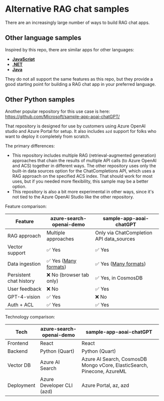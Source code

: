# Alternative RAG chat samples

There are an increasingly large number of ways to build RAG chat apps.

## Other language samples

Inspired by this repo, there are similar apps for other languages:

* [**JavaScript**](https://aka.ms/azai/js/code)
* [**.NET**](https://aka.ms/azai/net/code)
* [**Java**](https://aka.ms/azai/java/code)

They do not all support the same features as this repo, but they provide a good starting point for building a RAG chat app in your preferred language.

## Other Python samples

Another popular repository for this use case is here:
https://github.com/Microsoft/sample-app-aoai-chatGPT/

That repository is designed for use by customers using Azure OpenAI studio and Azure Portal for setup. It also includes `azd` support for folks who want to deploy it completely from scratch.

The primary differences:

* This repository includes multiple RAG (retrieval-augmented generation) approaches that chain the results of multiple API calls (to Azure OpenAI and ACS) together in different ways. The other repository uses only the built-in data sources option for the ChatCompletions API, which uses a RAG approach on the specified ACS index. That should work for most uses, but if you needed more flexibility, this sample may be a better option.
* This repository is also a bit more experimental in other ways, since it's not tied to the Azure OpenAI Studio like the other repository.

Feature comparison:

| Feature | azure-search-openai-demo | sample-app-aoai-chatGPT |
| --- | --- | --- |
| RAG approach | Multiple approaches | Only via ChatCompletion API data_sources |
| Vector support | ✅ Yes | ✅ Yes |
| Data ingestion | ✅ Yes ([Many formats](data_ingestion.md#supported-document-formats)) | ✅ Yes ([Many formats](https://learn.microsoft.com/azure/ai-services/openai/concepts/use-your-data?tabs=ai-search#data-formats-and-file-types)) |
| Persistent chat history | ❌ No (browser tab only) | ✅ Yes, in CosmosDB |
| User feedback | ❌ No | ✅ Yes |
| GPT-4-vision |  ✅ Yes | ❌ No |
| Auth + ACL |  ✅ Yes | ✅ Yes |

Technology comparison:

| Tech | azure-search-openai-demo | sample-app-aoai-chatGPT |
| --- | --- | --- |
| Frontend | React | React |
| Backend | Python (Quart) | Python (Quart) |
| Vector DB | Azure AI Search | Azure AI Search, CosmosDB Mongo vCore, ElasticSearch, Pinecone, AzureML |
| Deployment | Azure Developer CLI (azd) | Azure Portal, az, azd |
